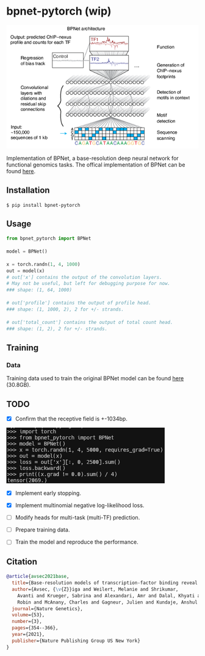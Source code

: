 # bpnet-pytorch (wip)

![model](img/banner.png)

Implementation of BPNet, a base-resolution deep neural network for functional genomics tasks. The offical implementation of BPNet can be found [here](https://github.com/kundajelab/bpnet).

## Installation

```shell
$ pip install bpnet-pytorch
```

## Usage
```Python
from bpnet_pytorch import BPNet

model = BPNet()

x = torch.randn(1, 4, 1000)
out = model(x)
# out['x'] contains the output of the convolution layers.
# May not be useful, but left for debugging purpose for now.
### shape: (1, 64, 1000)

# out['profile'] contains the output of profile head.
### shape: (1, 1000, 2), 2 for +/- strands.

# out['total_count'] contains the output of total count head.
### shape: (1, 2), 2 for +/- strands.
```

## Training

### Data
Training data used to train the original BPNet model can be found [here](https://zenodo.org/record/3371216) (30.8GB).

## TODO

- [x] Confirm that the receptive field is +-1034bp.

![receptive-field-check](img/receptive_field_check.png)

- [x] Implement early stopping.

- [x] Implement multinomial negative log-likelihood loss.

- [ ] Modify heads for multi-task (multi-TF) prediction.

- [ ] Prepare training data.

- [ ] Train the model and reproduce the performance.

## Citation
```bibtex
@article{avsec2021base,
  title={Base-resolution models of transcription-factor binding reveal soft motif syntax},
  author={Avsec, {\v{Z}}iga and Weilert, Melanie and Shrikumar, 
    Avanti and Krueger, Sabrina and Alexandari, Amr and Dalal, Khyati and Fropf,
    Robin and McAnany, Charles and Gagneur, Julien and Kundaje, Anshul and others},
  journal={Nature Genetics},
  volume={53},
  number={3},
  pages={354--366},
  year={2021},
  publisher={Nature Publishing Group US New York}
}
```
